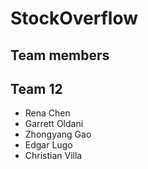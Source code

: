 # StockOverflow

## Team members ##
## Team 12      ##
* Rena Chen
* Garrett Oldani
* Zhongyang Gao
* Edgar Lugo
* Christian Villa

